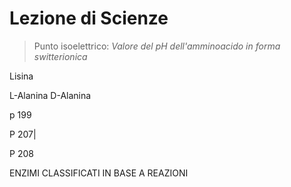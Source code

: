 # Lezione di Scienze

> Punto isoelettrico:
_Valore del $pH$ dell'amminoacido in forma switterionica_



Lisina


L-Alanina
D-Alanina

p 199

P 207| 


P 208

ENZIMI CLASSIFICATI IN BASE A REAZIONI
<!--stackedit_data:
eyJoaXN0b3J5IjpbLTEyNTE4ODIyOTAsLTExNDkzNDc0ODcsMT
EzMTQ5NzI2N119
-->